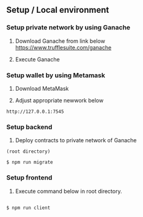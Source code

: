 ## Setup / Local environment

### Setup private network by using Ganache
1. Download Ganache from link below
https://www.trufflesuite.com/ganache


2. Execute Ganache 


### Setup wallet by using Metamask
1. Download MetaMask

2. Adjust appropriate newwork below 
```
http://127.0.0.1:7545

```



### Setup backend
1. Deploy contracts to private network of Ganache
```
(root directory)

$ npm run migrate
```



### Setup frontend
1. Execute command below in root directory.
```

$ npm run client
```
